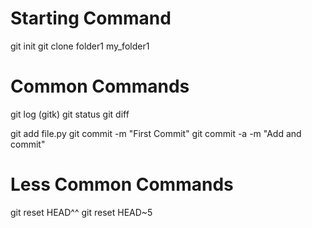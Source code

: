 Starting Command
================

git init
git clone folder1 my_folder1

Common Commands
===============

git log (gitk)
git status
git diff

git add file.py
git commit -m "First Commit"
git commit -a -m "Add and commit"

Less Common Commands
====================

git reset HEAD^^
git reset HEAD~5
